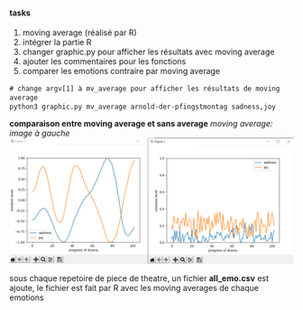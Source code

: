 #### tasks
1. moving average (réalisé par R)
2. intégrer la partie R
3. changer graphic.py pour afficher les résultats avec moving average
4. ajouter les commentaires pour les fonctions
5. comparer les emotions contraire par moving average

```schell
# change argv[1] à mv_average pour afficher les résultats de moving average
python3 graphic.py mv_average arnold-der-pfingstmontag sadness,joy
```
**comparaison entre moving average et sans average**
*moving average: image à gauche*
![comparaison](../ed_analyse_pieces/comparaison.png)

sous chaque repetoire de piece de theatre, un fichier **all_emo.csv** est ajoute, 
le fichier est fait par R avec les moving averages de chaque emotions

